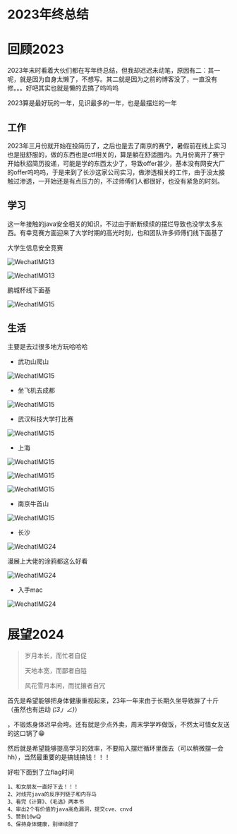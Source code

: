 # 2023年终总结




# 回顾2023

2023年末时看着大伙们都在写年终总结，但我却迟迟未动笔，原因有二：其一呢，就是因为自身太懒了，不想写。其二就是因为之前的博客没了，一直没有修。。。好吧其实也就是懒的去搞了呜呜呜

2023算是最好玩的一年，见识最多的一年，也是最摆烂的一年

## 工作

2023年三月份就开始在投简历了，之后也是去了南京的赛宁，暑假前在线上实习也是挺舒服的，做的东西也是ctf相关的，算是躺在舒适圈内。九月份离开了赛宁开始秋招简历投递，可能是学的东西太少了，导致offer甚少，基本没有网安大厂的offer呜呜呜，于是来到了长沙这家公司实习，做渗透相关的工作，由于没太接触过渗透，一开始还是有点压力的，不过师傅们人都很好，也没有紧急的时刻。



## 学习

这一年接触的java安全相关的知识，不过由于断断续续的摆烂导致也没学太多东西。有幸竞赛方面迎来了大学时期的高光时刻，也和团队许多师傅们线下面基了



大学生信息安全竞赛


![WechatIMG13](/img/2023年终总结/WechatIMG13.jpg)

![WechatIMG13](/img/2023年终总结/WechatIMG14.jpg)

鹏城杯线下面基

![WechatIMG15](/img/2023年终总结/WechatIMG15.jpg)

## 生活

主要是去过很多地方玩哈哈哈

- 武功山爬山

![WechatIMG15](/img/2023年终总结/WechatIMG16.jpg)

- 坐飞机去成都

![WechatIMG15](/img/2023年终总结/WechatIMG17.jpg)

- 武汉科技大学打比赛

![WechatIMG15](/img/2023年终总结/WechatIMG18.jpg)

- 上海

![WechatIMG15](/img/2023年终总结/WechatIMG19.jpg)

![WechatIMG15](/img/2023年终总结/WechatIMG21.jpg)

![WechatIMG15](/img/2023年终总结/WechatIMG22.jpg)



- 南京牛首山

![WechatIMG15](/img/2023年终总结/WechatIMG20.jpg)



- 长沙

![WechatIMG24](/img/2023年终总结/WechatIMG24.jpg)

漫展上大佬的涂鸦都这么好看

![WechatIMG24](/img/2023年终总结/WechatIMG25.jpg)



- 入手mac

![WechatIMG24](/img/2023年终总结/WechatIMG23.jpg)





# 展望2024

> 岁月本长，而忙者自促
>
> 天地本宽，而鄙者自隘
>
> 风花雪月本闲，而扰攘者自冗



首先是希望能够把身体健康重视起来，23年一年来由于长期久坐导致胖了十斤（虽然也有运动 _(¦3」∠)_）

，不锻炼身体迟早会垮。还有就是少点外卖，周末学学咋做饭，不然太可惜女友送的这口锅了😁

然后就是希望能够提高学习的效率，不要陷入摆烂循环里面去（可以稍微摆一会hh），当然最重要的是搞钱搞钱！！！



好啦下面到了立flag时间

```
1、和女朋友一直好下去！！！
2、对线完java的反序列链子和内存马
3、看完《计算》、《毛选》两本书
4、审出2个有价值的java高危漏洞，提交cve、cnvd
5、赞到10w😋
6、保持身体健康，别继续胖了

```


